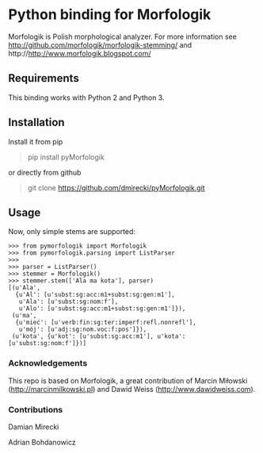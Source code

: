 # Python binding for Morfologik

Morfologik is Polish morphological analyzer. For more information see http://github.com/morfologik/morfologik-stemming/ and http://http://www.morfologik.blogspot.com/

## Requirements

This binding works with Python 2 and Python 3.

## Installation

Install it from pip
 > pip install pyMorfologik

or directly from github
 > git clone https://github.com/dmirecki/pyMorfologik.git

## Usage

Now, only simple stems are supported:

    >>> from pymorfologik import Morfologik
    >>> from pymorfologik.parsing import ListParser
    >>>
    >>> parser = ListParser()
    >>> stemmer = Morfologik()
    >>> stemmer.stem(['Ala ma kota'], parser)
    [(u'Ala',
      {u'Al': [u'subst:sg:acc:m1+subst:sg:gen:m1'],
       u'Ala': [u'subst:sg:nom:f'],
       u'Alo': [u'subst:sg:acc:m1+subst:sg:gen:m1']}),
     (u'ma',
      {u'mieć': [u'verb:fin:sg:ter:imperf:refl.nonrefl'],
       u'mój': [u'adj:sg:nom.voc:f:pos']}),
     (u'kota', {u'kot': [u'subst:sg:acc:m1'], u'kota': [u'subst:sg:nom:f']})]

### Acknowledgements

This repo is based on Morfologik, a great contribution of Marcin Miłowski (http://marcinmilkowski.pl) and Dawid Weiss (http://www.dawidweiss.com).


### Contributions
Damian Mirecki

Adrian Bohdanowicz